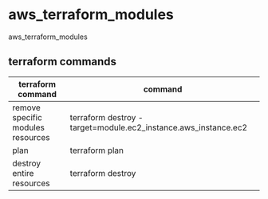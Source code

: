 # aws_terraform_modules
aws_terraform_modules

## terraform commands

| terraform command  | command |
| ------------- | ------------- |
| remove specific modules resources  | terraform destroy -target=module.ec2_instance.aws_instance.ec2  |
| plan | terraform plan |
| destroy entire resources | terraform destroy |
